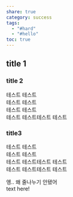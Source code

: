 ```yaml
---
share: true
category: success
tags:
  - "#hard"
  - "#hello"
toc: true
---
```

## title 1  
### title 2  

테스트 테스트   
테스트 테스트  
테스트 테스트  
테스트 테스트테스트 테스트  
### title3  
테스트 테스트  
테스트 테스트  
테스트 테스트테스트 테스트  
테스트 테스트테스트 테스트  

엥.. 왜 줄나누기 안됐어  
 text here!  